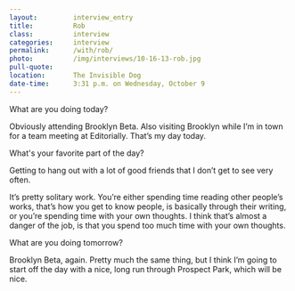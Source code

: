 ```yaml
---
layout:         interview_entry
title:          Rob
class:          interview
categories:     interview
permalink:      /with/rob/
photo:          /img/interviews/10-16-13-rob.jpg
pull-quote:
location:       The Invisible Dog
date-time:      3:31 p.m. on Wednesday, October 9
---
```

<p class="question">What are you doing today?</p>
<p>Obviously attending Brooklyn Beta. Also visiting Brooklyn while I’m in town for a team meeting at Editorially. That’s my day today.</p>

<p class="question">What's your favorite part of the day?</p>
<p>Getting to hang out with a lot of good friends that I don’t get to see very often.</p>

<p>It’s pretty solitary work. You’re either spending time reading other people’s works, that’s how you get to know people, is basically through their writing, or you’re spending time with your own thoughts. I think that’s almost a danger of the job, is that you spend too much time with your own thoughts.</p>

<p class="question">What are you doing tomorrow?</p>
<p>Brooklyn Beta, again. Pretty much the same thing, but I think I’m going to start off the day with a nice, long run through Prospect Park, which will be nice. </p>
